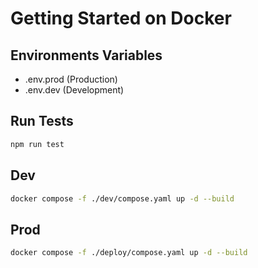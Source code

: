 # Getting Started on Docker
## Environments Variables
 - .env.prod (Production)
 - .env.dev (Development)

## Run Tests
````bash
npm run test
````
## Dev

```bash
docker compose -f ./dev/compose.yaml up -d --build
```

## Prod
```bash
docker compose -f ./deploy/compose.yaml up -d --build
```

